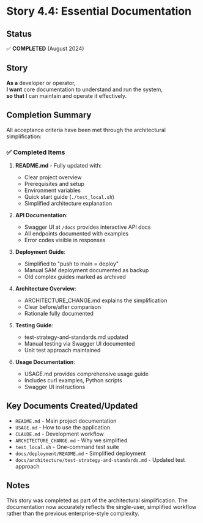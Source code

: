 # Story 4.4: Essential Documentation

## Status
✅ **COMPLETED** (August 2024)

## Story
**As a** developer or operator,  
**I want** core documentation to understand and run the system,  
**so that** I can maintain and operate it effectively.

## Completion Summary

All acceptance criteria have been met through the architectural simplification:

### ✅ Completed Items

1. **README.md** - Fully updated with:
   - Clear project overview
   - Prerequisites and setup
   - Environment variables
   - Quick start guide (`./test_local.sh`)
   - Simplified architecture explanation

2. **API Documentation**:
   - Swagger UI at `/docs` provides interactive API docs
   - All endpoints documented with examples
   - Error codes visible in responses

3. **Deployment Guide**:
   - Simplified to "push to main = deploy"
   - Manual SAM deployment documented as backup
   - Old complex guides marked as archived

4. **Architecture Overview**:
   - ARCHITECTURE_CHANGE.md explains the simplification
   - Clear before/after comparison
   - Rationale fully documented

5. **Testing Guide**:
   - test-strategy-and-standards.md updated
   - Manual testing via Swagger UI documented
   - Unit test approach maintained

6. **Usage Documentation**:
   - USAGE.md provides comprehensive usage guide
   - Includes curl examples, Python scripts
   - Swagger UI instructions

## Key Documents Created/Updated

- `README.md` - Main project documentation
- `USAGE.md` - How to use the application
- `CLAUDE.md` - Development workflow
- `ARCHITECTURE_CHANGE.md` - Why we simplified
- `test_local.sh` - One-command test suite
- `docs/deployment/README.md` - Simplified deployment
- `docs/architecture/test-strategy-and-standards.md` - Updated test approach

## Notes

This story was completed as part of the architectural simplification. The documentation now accurately reflects the single-user, simplified workflow rather than the previous enterprise-style complexity.
